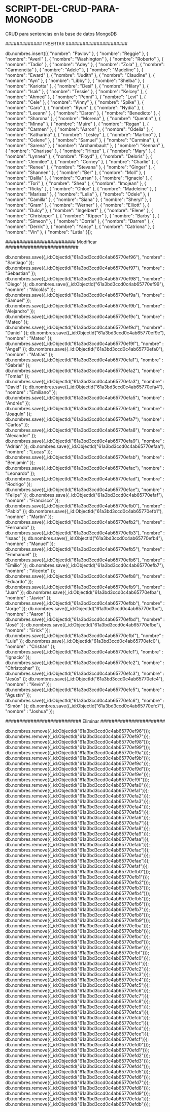 # SCRIPT-DEL-CRUD-PARA-MONGODB
CRUD para sentencias en la base de datos MongoDB


############# INSERTAR   ###################### 


db.nombres.insert([{
  "nombre": "Pavlov"
}, {
  "nombre": "Reggie"
}, {
  "nombre": "Averil"
}, {
  "nombre": "Washington"
}, {
  "nombre": "Roberto"
}, {
  "nombre": "Tadio"
}, {
  "nombre": "Adey"
}, {
  "nombre": "Zola"
}, {
  "nombre": "Carmencita"
}, {
  "nombre": "Adele"
}, {
  "nombre": "Madeline"
}, {
  "nombre": "Eward"
}, {
  "nombre": "Judith"
}, {
  "nombre": "Claudine"
}, {
  "nombre": "Ayn"
}, {
  "nombre": "Libby"
}, {
  "nombre": "Shelba"
}, {
  "nombre": "Kariotta"
}, {
  "nombre": "Desi"
}, {
  "nombre": "Hilary"
}, {
  "nombre": "Isak"
}, {
  "nombre": "Tessie"
}, {
  "nombre": "Kelcey"
}, {
  "nombre": "Ahmed"
}, {
  "nombre": "Penni"
}, {
  "nombre": "Levi"
}, {
  "nombre": "Cele"
}, {
  "nombre": "Vinny"
}, {
  "nombre": "Spike"
}, {
  "nombre": "Caro"
}, {
  "nombre": "Ryun"
}, {
  "nombre": "Nydia"
}, {
  "nombre": "Leeann"
}, {
  "nombre": "Daron"
}, {
  "nombre": "Benedicto"
}, {
  "nombre": "Sharona"
}, {
  "nombre": "Morena"
}, {
  "nombre": "Quentin"
}, {
  "nombre": "Minna"
}, {
  "nombre": "Muire"
}, {
  "nombre": "Regan"
}, {
  "nombre": "Carmen"
}, {
  "nombre": "Aaron"
}, {
  "nombre": "Odelia"
}, {
  "nombre": "Katharina"
}, {
  "nombre": "Lesley"
}, {
  "nombre": "Martino"
}, {
  "nombre": "Celene"
}, {
  "nombre": "Samuel"
}, {
  "nombre": "Carmina"
}, {
  "nombre": "Sarena"
}, {
  "nombre": "Archambault"
}, {
  "nombre": "Kennan"
}, {
  "nombre": "Charisse"
}, {
  "nombre": "Hinze"
}, {
  "nombre": "Mary"
}, {
  "nombre": "Lynnea"
}, {
  "nombre": "Floyd"
}, {
  "nombre": "Deloris"
}, {
  "nombre": "Jennilee"
}, {
  "nombre": "Corney"
}, {
  "nombre": "Charlie"
}, {
  "nombre": "Renee"
}, {
  "nombre": "Stevana"
}, {
  "nombre": "Ginger"
}, {
  "nombre": "Shannen"
}, {
  "nombre": "Ber"
}, {
  "nombre": "Moll"
}, {
  "nombre": "Dalila"
}, {
  "nombre": "Curran"
}, {
  "nombre": "Ignacio"
}, {
  "nombre": "Tori"
}, {
  "nombre": "Shea"
}, {
  "nombre": "Imojean"
}, {
  "nombre": "Ricky"
}, {
  "nombre": "Chloe"
}, {
  "nombre": "Madeleine"
}, {
  "nombre": "Marissa"
}, {
  "nombre": "Lelia"
}, {
  "nombre": "Odele"
}, {
  "nombre": "Camilla"
}, {
  "nombre": "Siana"
}, {
  "nombre": "Sheryl"
}, {
  "nombre": "Gram"
}, {
  "nombre": "Werner"
}, {
  "nombre": "Elliott"
}, {
  "nombre": "Dulcy"
}, {
  "nombre": "Ingelbert"
}, {
  "nombre": "Elene"
}, {
  "nombre": "Christoper"
}, {
  "nombre": "Kipper"
}, {
  "nombre": "Barby"
}, {
  "nombre": "Simeon"
}, {
  "nombre": "Dorrie"
}, {
  "nombre": "Darren"
}, {
  "nombre": "Derrik"
}, {
  "nombre": "Yancy"
}, {
  "nombre": "Catriona"
}, {
  "nombre": "Vin"
}, {
  "nombre": "Latia"
}]);



#########################   Modificar  ##########################


db.nombres.save({_id:ObjectId("61a3bd3ccd0c4ab65770ef96"), "nombre" : "Santiago" });
db.nombres.save({_id:ObjectId("61a3bd3ccd0c4ab65770ef97"), "nombre" : "Sebastian" });
db.nombres.save({_id:ObjectId("61a3bd3ccd0c4ab65770ef98"), "nombre" : "Diego" });
db.nombres.save({_id:ObjectId("61a3bd3ccd0c4ab65770ef99"), "nombre" : "Nicolás" });
db.nombres.save({_id:ObjectId("61a3bd3ccd0c4ab65770ef9a"), "nombre" : "Samuel" });
db.nombres.save({_id:ObjectId("61a3bd3ccd0c4ab65770ef9b"), "nombre" : "Alejandro" });
db.nombres.save({_id:ObjectId("61a3bd3ccd0c4ab65770ef9c"), "nombre" : "Mateo" });
db.nombres.save({_id:ObjectId("61a3bd3ccd0c4ab65770ef9d"), "nombre" : "Daniel" });
db.nombres.save({_id:ObjectId("61a3bd3ccd0c4ab65770ef9e"), "nombre" : "Mateo" });
db.nombres.save({_id:ObjectId("61a3bd3ccd0c4ab65770ef9f"), "nombre" : "Ángel" });
db.nombres.save({_id:ObjectId("61a3bd3ccd0c4ab65770efa0"), "nombre" : "Matías" });
db.nombres.save({_id:ObjectId("61a3bd3ccd0c4ab65770efa1"), "nombre" : "Gabriel" });
db.nombres.save({_id:ObjectId("61a3bd3ccd0c4ab65770efa2"), "nombre" : "Tomás" });
db.nombres.save({_id:ObjectId("61a3bd3ccd0c4ab65770efa3"), "nombre" : "David" });
db.nombres.save({_id:ObjectId("61a3bd3ccd0c4ab65770efa4"), "nombre" : "Emiliano" });
db.nombres.save({_id:ObjectId("61a3bd3ccd0c4ab65770efa5"), "nombre" : "Andrés" });
db.nombres.save({_id:ObjectId("61a3bd3ccd0c4ab65770efa6"), "nombre" : "Joaquín" });
db.nombres.save({_id:ObjectId("61a3bd3ccd0c4ab65770efa7"), "nombre" : "Carlos" });
db.nombres.save({_id:ObjectId("61a3bd3ccd0c4ab65770efa8"), "nombre" : "Alexander" });
db.nombres.save({_id:ObjectId("61a3bd3ccd0c4ab65770efa9"), "nombre" : "Adrián" });
db.nombres.save({_id:ObjectId("61a3bd3ccd0c4ab65770efaa"), "nombre" : "Lucas" });
db.nombres.save({_id:ObjectId("61a3bd3ccd0c4ab65770efab"), "nombre" : "Benjamín" });
db.nombres.save({_id:ObjectId("61a3bd3ccd0c4ab65770efac"), "nombre" : "Leonardo" });
db.nombres.save({_id:ObjectId("61a3bd3ccd0c4ab65770efad"), "nombre" : "Rodrigo" });
db.nombres.save({_id:ObjectId("61a3bd3ccd0c4ab65770efae"), "nombre" : "Felipe" });
db.nombres.save({_id:ObjectId("61a3bd3ccd0c4ab65770efaf"), "nombre" : "Francisco" });
db.nombres.save({_id:ObjectId("61a3bd3ccd0c4ab65770efb0"), "nombre" : "Pablo" });
db.nombres.save({_id:ObjectId("61a3bd3ccd0c4ab65770efb1"), "nombre" : "Martín" });
db.nombres.save({_id:ObjectId("61a3bd3ccd0c4ab65770efb2"), "nombre" : "Fernando" });
db.nombres.save({_id:ObjectId("61a3bd3ccd0c4ab65770efb3"), "nombre" : "Isaac" });
db.nombres.save({_id:ObjectId("61a3bd3ccd0c4ab65770efb4"), "nombre" : "Manuel" });
db.nombres.save({_id:ObjectId("61a3bd3ccd0c4ab65770efb5"), "nombre" : "Emmanuel" });
db.nombres.save({_id:ObjectId("61a3bd3ccd0c4ab65770efb6"), "nombre" : "Emilio" });
db.nombres.save({_id:ObjectId("61a3bd3ccd0c4ab65770efb7"), "nombre" : "Vicente" });
db.nombres.save({_id:ObjectId("61a3bd3ccd0c4ab65770efb8"), "nombre" : "Eduardo" });
db.nombres.save({_id:ObjectId("61a3bd3ccd0c4ab65770efb9"), "nombre" : "Juan" });
db.nombres.save({_id:ObjectId("61a3bd3ccd0c4ab65770efba"), "nombre" : "Javier" });
db.nombres.save({_id:ObjectId("61a3bd3ccd0c4ab65770efbb"), "nombre" : "Jorge" });
db.nombres.save({_id:ObjectId("61a3bd3ccd0c4ab65770efbc"), "nombre" : "Aaron" });
db.nombres.save({_id:ObjectId("61a3bd3ccd0c4ab65770efbd"), "nombre" : "José" });
db.nombres.save({_id:ObjectId("61a3bd3ccd0c4ab65770efbe"), "nombre" : "Erick" });
db.nombres.save({_id:ObjectId("61a3bd3ccd0c4ab65770efbf"), "nombre" : "Luis" });
db.nombres.save({_id:ObjectId("61a3bd3ccd0c4ab65770efc0"), "nombre" : "Cristian" });
db.nombres.save({_id:ObjectId("61a3bd3ccd0c4ab65770efc1"), "nombre" : "Ignacio" });
db.nombres.save({_id:ObjectId("61a3bd3ccd0c4ab65770efc2"), "nombre" : "Christopher" });
db.nombres.save({_id:ObjectId("61a3bd3ccd0c4ab65770efc3"), "nombre" : "Jesús" });
db.nombres.save({_id:ObjectId("61a3bd3ccd0c4ab65770efc4"), "nombre" : "Kevin" });
db.nombres.save({_id:ObjectId("61a3bd3ccd0c4ab65770efc5"), "nombre" : "Agustín" });
db.nombres.save({_id:ObjectId("61a3bd3ccd0c4ab65770efc6"), "nombre" : "Simón" });
db.nombres.save({_id:ObjectId("61a3bd3ccd0c4ab65770efc7"), "nombre" : "Joshua" });



########################### Eliminar #######################


db.nombres.remove({_id:ObjectId("61a3bd3ccd0c4ab65770ef96")});
db.nombres.remove({_id:ObjectId("61a3bd3ccd0c4ab65770ef97")});
db.nombres.remove({_id:ObjectId("61a3bd3ccd0c4ab65770ef98")});
db.nombres.remove({_id:ObjectId("61a3bd3ccd0c4ab65770ef99")});
db.nombres.remove({_id:ObjectId("61a3bd3ccd0c4ab65770ef9a")});
db.nombres.remove({_id:ObjectId("61a3bd3ccd0c4ab65770ef9b")});
db.nombres.remove({_id:ObjectId("61a3bd3ccd0c4ab65770ef9c")});
db.nombres.remove({_id:ObjectId("61a3bd3ccd0c4ab65770ef9d")});
db.nombres.remove({_id:ObjectId("61a3bd3ccd0c4ab65770ef9e")});
db.nombres.remove({_id:ObjectId("61a3bd3ccd0c4ab65770ef9f")});
db.nombres.remove({_id:ObjectId("61a3bd3ccd0c4ab65770efa0")});
db.nombres.remove({_id:ObjectId("61a3bd3ccd0c4ab65770efa1")});
db.nombres.remove({_id:ObjectId("61a3bd3ccd0c4ab65770efa2")});
db.nombres.remove({_id:ObjectId("61a3bd3ccd0c4ab65770efa3")});
db.nombres.remove({_id:ObjectId("61a3bd3ccd0c4ab65770efa4")});
db.nombres.remove({_id:ObjectId("61a3bd3ccd0c4ab65770efa5")});
db.nombres.remove({_id:ObjectId("61a3bd3ccd0c4ab65770efa6")});
db.nombres.remove({_id:ObjectId("61a3bd3ccd0c4ab65770efa7")});
db.nombres.remove({_id:ObjectId("61a3bd3ccd0c4ab65770efa8")});
db.nombres.remove({_id:ObjectId("61a3bd3ccd0c4ab65770efa9")});
db.nombres.remove({_id:ObjectId("61a3bd3ccd0c4ab65770efaa")});
db.nombres.remove({_id:ObjectId("61a3bd3ccd0c4ab65770efab")});
db.nombres.remove({_id:ObjectId("61a3bd3ccd0c4ab65770efac")});
db.nombres.remove({_id:ObjectId("61a3bd3ccd0c4ab65770efad")});
db.nombres.remove({_id:ObjectId("61a3bd3ccd0c4ab65770efae")});
db.nombres.remove({_id:ObjectId("61a3bd3ccd0c4ab65770efaf")});
db.nombres.remove({_id:ObjectId("61a3bd3ccd0c4ab65770efb0")});
db.nombres.remove({_id:ObjectId("61a3bd3ccd0c4ab65770efb1")});
db.nombres.remove({_id:ObjectId("61a3bd3ccd0c4ab65770efb2")});
db.nombres.remove({_id:ObjectId("61a3bd3ccd0c4ab65770efb3")});
db.nombres.remove({_id:ObjectId("61a3bd3ccd0c4ab65770efb4")});
db.nombres.remove({_id:ObjectId("61a3bd3ccd0c4ab65770efb5")});
db.nombres.remove({_id:ObjectId("61a3bd3ccd0c4ab65770efb6")});
db.nombres.remove({_id:ObjectId("61a3bd3ccd0c4ab65770efb7")});
db.nombres.remove({_id:ObjectId("61a3bd3ccd0c4ab65770efb8")});
db.nombres.remove({_id:ObjectId("61a3bd3ccd0c4ab65770efb9")});
db.nombres.remove({_id:ObjectId("61a3bd3ccd0c4ab65770efba")});
db.nombres.remove({_id:ObjectId("61a3bd3ccd0c4ab65770efbb")});
db.nombres.remove({_id:ObjectId("61a3bd3ccd0c4ab65770efbc")});
db.nombres.remove({_id:ObjectId("61a3bd3ccd0c4ab65770efbd")});
db.nombres.remove({_id:ObjectId("61a3bd3ccd0c4ab65770efbe")});
db.nombres.remove({_id:ObjectId("61a3bd3ccd0c4ab65770efbf")});
db.nombres.remove({_id:ObjectId("61a3bd3ccd0c4ab65770efc0")});
db.nombres.remove({_id:ObjectId("61a3bd3ccd0c4ab65770efc1")});
db.nombres.remove({_id:ObjectId("61a3bd3ccd0c4ab65770efc2")});
db.nombres.remove({_id:ObjectId("61a3bd3ccd0c4ab65770efc3")});
db.nombres.remove({_id:ObjectId("61a3bd3ccd0c4ab65770efc4")});
db.nombres.remove({_id:ObjectId("61a3bd3ccd0c4ab65770efc5")});
db.nombres.remove({_id:ObjectId("61a3bd3ccd0c4ab65770efc6")});
db.nombres.remove({_id:ObjectId("61a3bd3ccd0c4ab65770efc7")});
db.nombres.remove({_id:ObjectId("61a3bd3ccd0c4ab65770efc8")});
db.nombres.remove({_id:ObjectId("61a3bd3ccd0c4ab65770efc9")});
db.nombres.remove({_id:ObjectId("61a3bd3ccd0c4ab65770efca")});
db.nombres.remove({_id:ObjectId("61a3bd3ccd0c4ab65770efcb")});
db.nombres.remove({_id:ObjectId("61a3bd3ccd0c4ab65770efcc")});
db.nombres.remove({_id:ObjectId("61a3bd3ccd0c4ab65770efcd")});
db.nombres.remove({_id:ObjectId("61a3bd3ccd0c4ab65770efce")});
db.nombres.remove({_id:ObjectId("61a3bd3ccd0c4ab65770efcf")});
db.nombres.remove({_id:ObjectId("61a3bd3ccd0c4ab65770efd0")});
db.nombres.remove({_id:ObjectId("61a3bd3ccd0c4ab65770efd1")});
db.nombres.remove({_id:ObjectId("61a3bd3ccd0c4ab65770efd2")});
db.nombres.remove({_id:ObjectId("61a3bd3ccd0c4ab65770efd3")});
db.nombres.remove({_id:ObjectId("61a3bd3ccd0c4ab65770efd4")});
db.nombres.remove({_id:ObjectId("61a3bd3ccd0c4ab65770efd5")});
db.nombres.remove({_id:ObjectId("61a3bd3ccd0c4ab65770efd6")});
db.nombres.remove({_id:ObjectId("61a3bd3ccd0c4ab65770efd7")});
db.nombres.remove({_id:ObjectId("61a3bd3ccd0c4ab65770efd8")});
db.nombres.remove({_id:ObjectId("61a3bd3ccd0c4ab65770efd9")});
db.nombres.remove({_id:ObjectId("61a3bd3ccd0c4ab65770efda")});
db.nombres.remove({_id:ObjectId("61a3bd3ccd0c4ab65770efdb")});
